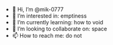 - 👋 Hi, I’m @mik-0777
- 👀 I’m interested in: emptiness
- 🌱 I’m currently learning: how to void
- 💞️ I’m looking to collaborate on: space
- 📫 How to reach me: do not

<!---
mik-0777/mik-0777 is a ✨ special ✨ repository because its `README.md` (this file) appears on your GitHub profile.
You can click the Preview link to take a look at your changes.
--->
